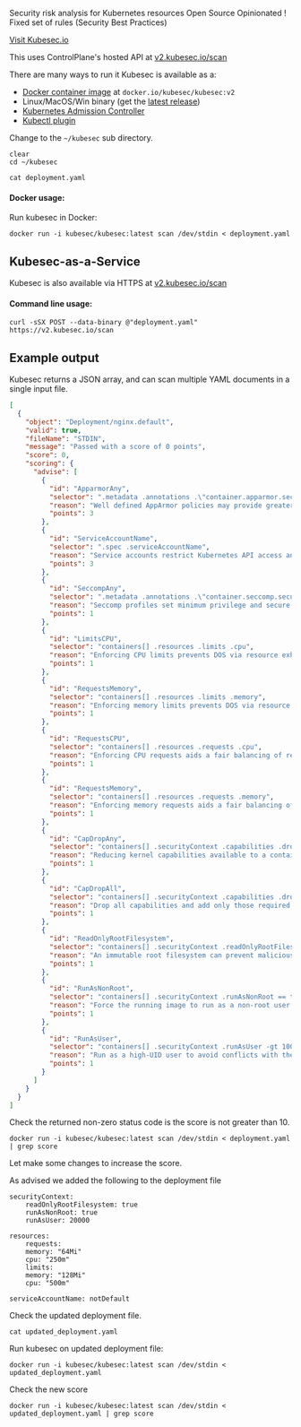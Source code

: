 Security risk analysis for Kubernetes resources
Open Source 
Opinionated ! Fixed set of rules (Security Best Practices)

[Visit Kubesec.io](https://kubesec.io)

This uses ControlPlane's hosted API at [v2.kubesec.io/scan](https://v2.kubesec.io/scan)

There are many ways to run it Kubesec is available as a:

- [Docker container image](https://hub.docker.com/r/kubesec/kubesec/tags) at `docker.io/kubesec/kubesec:v2`
- Linux/MacOS/Win binary (get the [latest release](https://github.com/controlplaneio/kubesec/releases))
- [Kubernetes Admission Controller](https://github.com/controlplaneio/kubesec-webhook)
- [Kubectl plugin](https://github.com/controlplaneio/kubectl-kubesec)


Change to the `~/kubesec` sub directory.

```execute
clear
cd ~/kubesec
```

```execute
cat deployment.yaml
```


#### Docker usage:

Run kubesec in Docker:

```execute
docker run -i kubesec/kubesec:latest scan /dev/stdin < deployment.yaml
```

## Kubesec-as-a-Service

Kubesec is also available via HTTPS at [v2.kubesec.io/scan](https://v2.kubesec.io/scan)

#### Command line usage:

```execute
curl -sSX POST --data-binary @"deployment.yaml" https://v2.kubesec.io/scan
```

## Example output

Kubesec returns a JSON array, and can scan multiple YAML documents in a single input file.

```json
[
  {
    "object": "Deployment/nginx.default",
    "valid": true,
    "fileName": "STDIN",
    "message": "Passed with a score of 0 points",
    "score": 0,
    "scoring": {
      "advise": [
        {
          "id": "ApparmorAny",
          "selector": ".metadata .annotations .\"container.apparmor.security.beta.kubernetes.io/nginx\"",
          "reason": "Well defined AppArmor policies may provide greater protection from unknown threats. WARNING: NOT PRODUCTION READY",
          "points": 3
        },
        {
          "id": "ServiceAccountName",
          "selector": ".spec .serviceAccountName",
          "reason": "Service accounts restrict Kubernetes API access and should be configured with least privilege",
          "points": 3
        },
        {
          "id": "SeccompAny",
          "selector": ".metadata .annotations .\"container.seccomp.security.alpha.kubernetes.io/pod\"",
          "reason": "Seccomp profiles set minimum privilege and secure against unknown threats",
          "points": 1
        },
        {
          "id": "LimitsCPU",
          "selector": "containers[] .resources .limits .cpu",
          "reason": "Enforcing CPU limits prevents DOS via resource exhaustion",
          "points": 1
        },
        {
          "id": "RequestsMemory",
          "selector": "containers[] .resources .limits .memory",
          "reason": "Enforcing memory limits prevents DOS via resource exhaustion",
          "points": 1
        },
        {
          "id": "RequestsCPU",
          "selector": "containers[] .resources .requests .cpu",
          "reason": "Enforcing CPU requests aids a fair balancing of resources across the cluster",
          "points": 1
        },
        {
          "id": "RequestsMemory",
          "selector": "containers[] .resources .requests .memory",
          "reason": "Enforcing memory requests aids a fair balancing of resources across the cluster",
          "points": 1
        },
        {
          "id": "CapDropAny",
          "selector": "containers[] .securityContext .capabilities .drop",
          "reason": "Reducing kernel capabilities available to a container limits its attack surface",
          "points": 1
        },
        {
          "id": "CapDropAll",
          "selector": "containers[] .securityContext .capabilities .drop | index(\"ALL\")",
          "reason": "Drop all capabilities and add only those required to reduce syscall attack surface",
          "points": 1
        },
        {
          "id": "ReadOnlyRootFilesystem",
          "selector": "containers[] .securityContext .readOnlyRootFilesystem == true",
          "reason": "An immutable root filesystem can prevent malicious binaries being added to PATH and increase attack cost",
          "points": 1
        },
        {
          "id": "RunAsNonRoot",
          "selector": "containers[] .securityContext .runAsNonRoot == true",
          "reason": "Force the running image to run as a non-root user to ensure least privilege",
          "points": 1
        },
        {
          "id": "RunAsUser",
          "selector": "containers[] .securityContext .runAsUser -gt 10000",
          "reason": "Run as a high-UID user to avoid conflicts with the host's user table",
          "points": 1
        }
      ]
    }
  }
]
```

Check the returned non-zero status code is the score is not greater than 10. 

```execute
docker run -i kubesec/kubesec:latest scan /dev/stdin < deployment.yaml | grep score
```

Let make some changes to increase the score. 

As advised we added the following to the deployment file 

    securityContext:
        readOnlyRootFilesystem: true
        runAsNonRoot: true
        runAsUser: 20000

    resources:
        requests:
        memory: "64Mi"
        cpu: "250m"
        limits:
        memory: "128Mi"
        cpu: "500m"
        
    serviceAccountName: notDefault

Check the updated deployment file. 

```execute t2
cat updated_deployment.yaml
```

Run kubesec on updated deployment file:

```execute
docker run -i kubesec/kubesec:latest scan /dev/stdin < updated_deployment.yaml
```

Check the new score 

```execute
docker run -i kubesec/kubesec:latest scan /dev/stdin < updated_deployment.yaml | grep score
```